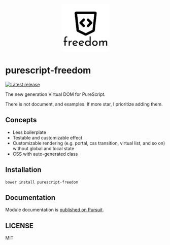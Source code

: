 <p align="center">
  <img src="logo.png?raw=true" alt="freedom" width="150" />
</p>

# purescript-freedom

[![Latest release](http://img.shields.io/github/release/purescript-freedom/purescript-freedom.svg)](https://github.com/purescript-freedom/purescript-freedom/releases)

The new generation Virtual DOM for PureScript.

There is not document, and examples.
If more star, I prioritize adding them.

## Concepts
- Less boilerplate
- Testable and customizable effect
- Customizable rendering (e.g. portal, css transition, virtual list, and so on) without global and local state
- CSS with auto-generated class

## Installation

```
bower install purescript-freedom
```

## Documentation

Module documentation is [published on Pursuit](http://pursuit.purescript.org/packages/purescript-freedom).

## LICENSE

MIT

